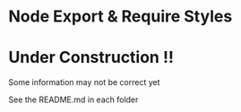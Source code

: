 # Node Export & Require Styles

# Under Construction !!
Some information may not be correct yet


See the README.md in each folder
